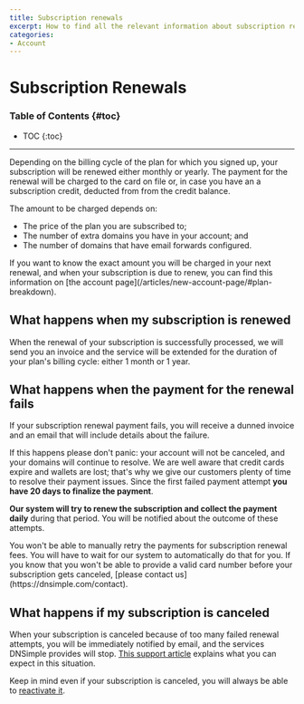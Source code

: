 ```yaml
---
title: Subscription renewals
excerpt: How to find all the relevant information about subscription renewals and how to handle failed subscription renewal payments.
categories:
- Account
---
```


# Subscription Renewals

### Table of Contents {#toc}

* TOC
{:toc}

---

Depending on the billing cycle of the plan for which you signed up, your subscription will be renewed either monthly or yearly. The payment for the renewal will be charged to the card on file or, in case you have an a subscription credit, deducted from from the credit balance.

The amount to be charged depends on:

- The price of the plan you are subscribed to;
- The number of extra domains you have in your account; and
- The number of domains that have email forwards configured.

<note>
If you want to know the exact amount you will be charged in your next renewal, and when your subscription is due to renew, you can find this information on [the account page](/articles/new-account-page/#plan-breakdown).
</note>

## What happens when my subscription is renewed

When the renewal of your subscription is successfully processed, we will send you an invoice and the service will be extended for the duration of your plan's billing cycle: either 1 month or 1 year.


## What happens when the payment for the renewal fails

If your subscription renewal payment fails, you will receive a dunned invoice and an email that will include details about the failure.

If this happens please don't panic: your account will not be canceled, and your domains will continue to resolve. We are well aware that credit cards expire and wallets are lost; that's why we give our customers plenty of time to resolve their payment issues. Since the first failed payment attempt **you have 20 days to finalize the payment**.

**Our system will try to renew the subscription and collect the payment daily** during that period. You will be notified about the outcome of these attempts.

<note>
You won't be able to manually retry the payments for subscription renewal fees. You will have to wait for our system to automatically do that for you.
</note>

<note>
If you know that you won't be able to provide a valid card number before your subscription gets canceled, [please contact us](https://dnsimple.com/contact).
</note>


## What happens if my subscription is canceled

When your subscription is canceled because of too many failed renewal attempts, you will be immediately notified by email, and the services DNSimple provides will stop. [This support article](/articles/what-happens-if-i-stop-paying) explains what you can expect in this situation.

Keep in mind even if your subscription is canceled, you will always be able to [reactivate it](/articles/reactivate-subscription).
